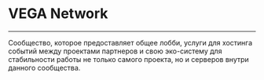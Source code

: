 # VEGA Network
---
Сообщество, которое предоставляет общее лобби, услуги для хостинга событий между проектами партнеров и свою эко-систему для стабильности работы не только самого проекта, но и серверов внутри данного сообщества.
